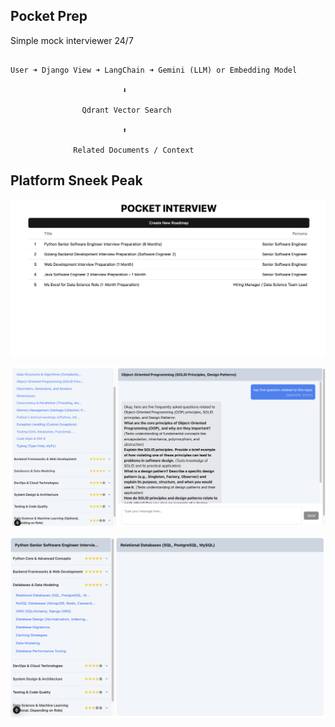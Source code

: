 ## Pocket Prep

Simple mock interviewer 24/7

```

User ➜ Django View ➜ LangChain ➜ Gemini (LLM) or Embedding Model

                         ⬇

                Qdrant Vector Search

                         ⬆

              Related Documents / Context

```

## Platform Sneek Peak 

![Home Page](https://raw.githubusercontent.com/sourabhmandal/pocket-prep/refs/heads/main/readme-resources/home-page.png)

![chat box for topic wise guidance](https://raw.githubusercontent.com/sourabhmandal/pocket-prep/refs/heads/main/readme-resources/screenshot-2.png)

![chat box for topic wise guidance](https://raw.githubusercontent.com/sourabhmandal/pocket-prep/refs/heads/main/readme-resources/screenshot-1.png)

